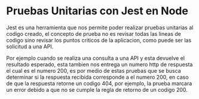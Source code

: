 # Pruebas Unitarias con Jest en Node
Jest es una herramienta que nos permite poder realizar pruebas unitarias al codigo creado, el concepto de prueba no es revisar todas las 
lineas de codigo sino revisar los puntos criticos de la aplicacion, como puede ser las solicitud a una API. 

Por ejemplo cuando se realiza una consulta a una API y esta devuelve el resultado esperado, esta tambien nos entrega un numero http de 
respuesta el cual es el numero 200, es por medio de estas pruebas que se busca determinar si la respuesta recibida corresponde a el numero
200, en caso de que la respuesta retorne un codigo 404, por ejemplo, la prueba marcara un error debido a que no se cumple la regla de 
retorno de un codigo 200. 
